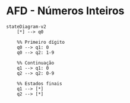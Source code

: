 # AFD - Números Inteiros

```mermaid
stateDiagram-v2
    [*] --> q0

    %% Primeiro dígito
    q0 --> q1: 0
    q0 --> q2: 1-9

    %% Continuação
    q1 --> q1: 0
    q2 --> q2: 0-9

    %% Estados finais
    q1 --> [*]
    q2 --> [*]
